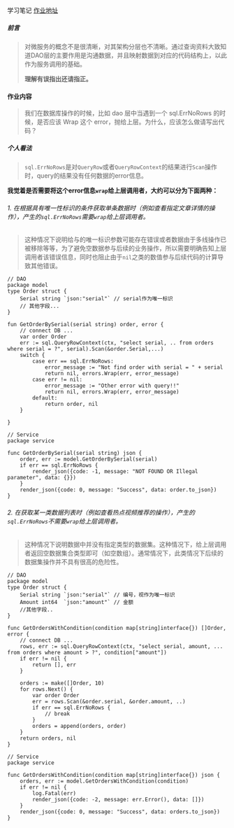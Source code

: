 学习笔记
[作业地址](https://github.com/Go-000/Go-000/issues/8)

##### 前言
> 对微服务的概念不是很清晰，对其架构分层也不清晰。通过查询资料大致知道DAO层的主要作用是沟通数据，并且映射数据到对应的代码结构上，以此作为服务调用的基础。
> 
> **理解有误指出还请指正。**

#### 作业内容
> 我们在数据库操作的时候，比如 dao 层中当遇到一个 sql.ErrNoRows 的时候，是否应该 Wrap 这个 error，抛给上层。为什么，应该怎么做请写出代码？

##### 个人看法
> `sql.ErrNoRows`是对`QueryRow`或者`QueryRowContext`的结果进行`Scan`操作时，query的结果没有任何数据的error信息。

**我觉着是否需要将这个error信息`wrap`给上层调用者，大约可以分为下面两种：**
###### 1. 在根据具有唯一性标识的条件获取单条数据时（例如查看指定文章详情的操作），产生的`sql.ErrNoRows`需要`wrap`给上层调用者。
> 这种情况下说明给与的唯一标识参数可能存在错误或者数据由于多线操作已被移除等等，为了避免空数据参与后续的业务操作，所以需要明确告知上层调用者该错误信息，同时也阻止由于`nil`之类的数值参与后续代码的计算导致其他错误。

```golang
// DAO
package model
type Order struct {
	Serial string `json:"serial"` // serial作为唯一标识
	// 其他字段...
}

fun GetOrderBySerial(serial string) order, error {
	// connect DB ...
	var order Order
	err := sql.QueryRowContext(ctx, "select serial, .. from orders where serial = ?", serial).Scan(&order.Serial,...)
	switch {
		case err == sql.ErrNoRows:
			error_message := "Not find order with serial = " + serial
			return nil, errors.Wrap(err, error_message)
		case err != nil:
			error_message := "Other error with query!!"
			return nil, errors.Wrap(err, error_message)
		default:
			return order, nil
	}
	
}

// Service
package service

func GetOrderBySerial(serial string) json {
	order, err := model.GetOrderBySerial(serial)
	if err == sql.ErrNoRows {
		render_json({code: -1, message: "NOT FOUND OR Illegal parameter", data: {}})
	}
	render_json({code: 0, message: "Success", data: order.to_json})
}
```

###### 2. 在获取某一类数据列表时（例如查看热点视频推荐的操作），产生的`sql.ErrNoRows`不需要`wrap`给上层调用者。
> 这种情况下说明数据中并没有指定类型的数据集。这种情况下，给上层调用者返回空数据集合类型即可（如空数组）。通常情况下，此类情况下后续的数据集操作并不具有很高的危险性。

```golang
// DAO
package model
type Order struct {
	Serial string `json:"serial"` // 编号，视作为唯一标识
	Amount int64  `json:"amount"` // 金额
	//其他字段..
}

func GetOrdersWithCondition(condition map[string]interface{}) []Order, error {
	// connect DB ...
	rows, err := sql.QueryRowContext(ctx, "select serial, amount, ... from orders where amount > ?", condition["amount"])
	if err != nil {
		return [], err
	}
	
	orders := make([]Order, 10)
	for rows.Next() {
		var order Order
		err = rows.Scan(&order.serial, &order.amount, ..)
		if err == sql.ErrNoRows {
			// break
		}
		orders = append(orders, order)
	}
	return orders, nil
}

// Service
package service

func GetOrdersWithCondition(condition map[string]interface{}) json {
	orders, err := model.GetOrdersWithCondition(condition)
	if err != nil {
		log.Fatal(err)
		render_json({code: -2, message: err.Error(), data: []})
	}
	render_json({code: 0, message: "Success", data: orders.to_json})
}
```
